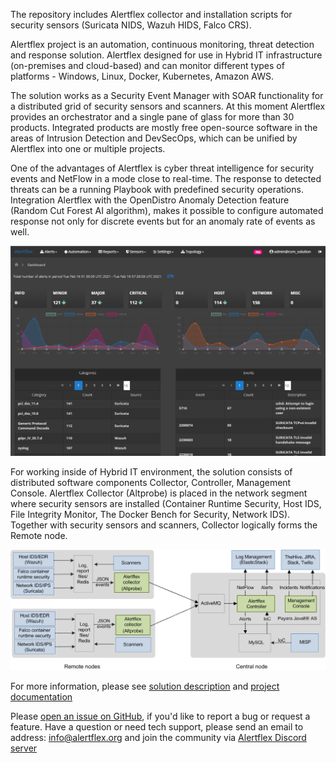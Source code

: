 The repository includes Alertflex collector and installation scripts for security sensors (Suricata NIDS, Wazuh HIDS, Falco CRS). 

Alertflex project is an automation, continuous monitoring, threat detection and response solution. Alertflex designed for use in Hybrid IT infrastructure (on-premises and cloud-based) and can monitor different types of platforms - Windows, Linux, Docker, Kubernetes, Amazon AWS.

The solution works as a Security Event Manager with SOAR functionality for a distributed grid of security sensors and scanners. At this moment Alertflex provides an orchestrator and a single pane of glass for more than 30 products. Integrated products are mostly free open-source software in the areas of Intrusion Detection and DevSecOps, which can be unified by Alertflex into one or multiple projects.

One of the advantages of Alertflex is cyber threat intelligence for security events and NetFlow in a mode close to real-time. The response to detected threats can be a running Playbook with predefined security operations. Integration Alertflex with the OpenDistro Anomaly Detection feature (Random Cut Forest AI algorithm), makes it possible to configure automated response not only for discrete events but for an anomaly rate of events as well.

![](https://github.com/alertflex/altprobe/blob/master/img/dashboard.png)

For working inside of Hybrid IT environment, the solution consists of distributed software components Collector, Controller, Management Console. Alertflex Collector (Altprobe) is placed in the network segment where security sensors are installed (Container Runtime Security, Host IDS, File Integrity Monitor, The Docker Bench for Security, Network IDS). Together with security sensors and scanners, Collector logically forms the Remote node.

![](https://github.com/alertflex/altprobe/blob/master/img/lld-arch.png)

For more information, please see [solution description](https://alertflex.github.io/solution.html) and [project documentation](https://alertflex.github.io/doc/index.html)

Please [open an issue on GitHub](https://github.com/alertflex/altprobe/issues), if you'd like to report a bug or request a feature. 
Have a question or need tech support, please send an email to address: info@alertflex.org
and join the community via [Alertflex Discord server](https://discord.gg/wDSz7rDMWv)
